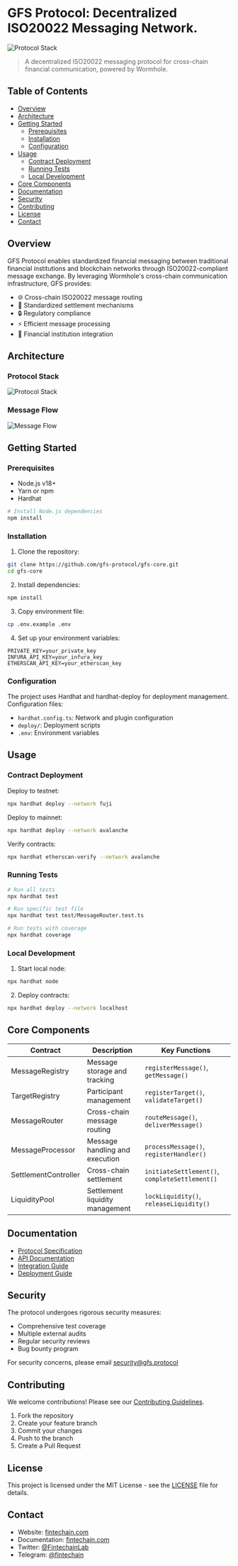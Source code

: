 # GFS Protocol: Decentralized ISO20022 Messaging Network.
<!-- [![License: MIT](https://img.shields.io/badge/License-MIT-yellow.svg)](https://opensource.org/licenses/MIT)
[![Build Status](https://img.shields.io/badge/build-passing-brightgreen.svg)]()
[![Coverage](https://img.shields.io/badge/coverage-95%25-brightgreen.svg)]()
[![Solidity](https://img.shields.io/badge/solidity-0.8.19-blue.svg)]()
 -->
![Protocol Stack](docs/gfs-network-data-flow.png)

> A decentralized ISO20022 messaging protocol for cross-chain financial communication, powered by Wormhole.

## Table of Contents

- [Overview](#overview)
- [Architecture](#architecture)
- [Getting Started](#getting-started)
  - [Prerequisites](#prerequisites)
  - [Installation](#installation)
  - [Configuration](#configuration)
- [Usage](#usage)
  - [Contract Deployment](#contract-deployment)
  - [Running Tests](#running-tests)
  - [Local Development](#local-development)
- [Core Components](#core-components)
- [Documentation](#documentation)
- [Security](#security)
- [Contributing](#contributing)
- [License](#license)
- [Contact](#contact)


## Overview

GFS Protocol enables standardized financial messaging between traditional financial institutions and blockchain networks through ISO20022-compliant message exchange. By leveraging Wormhole's cross-chain communication infrastructure, GFS provides:

- 🌐 Cross-chain ISO20022 message routing
- 💱 Standardized settlement mechanisms
- 🔒 Regulatory compliance
- ⚡ Efficient message processing
- 🤝 Financial institution integration

## Architecture

### Protocol Stack
![Protocol Stack](docs/protocol-contracts.png)
<!-- ```mermaid
graph TD
    A[Financial Institutions] -- > B[Protocol Layer]
    B -- > C[Registry Layer]
    B -- > D[Processing Layer]
    B -- > E[Settlement Layer]
    C -- > F[Message Registry]
    C -- > G[Target Registry]
    D -- > H[Message Router]
    D -- > I[Message Processor]
    E -- > J[Settlement Controller]
    E -- > K[Liquidity Pool]
    H -- > L[Wormhole Network]
```
 -->
### Message Flow
![Message Flow](docs/message-registration-flow.png)

<!-- ```mermaid
sequenceDiagram
    participant FI as Financial Institution
    participant PR as Protocol Layer
    participant WH as Wormhole
    participant TC as Target Chain

    FI->>PR: Submit ISO20022 Message
    PR->>PR: Validate & Transform
    PR->>WH: Cross-Chain Delivery
    WH->>TC: Execute & Confirm
    TC->>FI: Delivery Status
``` -->

## Getting Started

### Prerequisites

- Node.js v18+
- Yarn or npm
- Hardhat

```bash
# Install Node.js dependencies
npm install

```

### Installation

1. Clone the repository:
```bash
git clone https://github.com/gfs-protocol/gfs-core.git
cd gfs-core
```

2. Install dependencies:
```bash
npm install
```

3. Copy environment file:
```bash
cp .env.example .env
```

4. Set up your environment variables:
```env
PRIVATE_KEY=your_private_key
INFURA_API_KEY=your_infura_key
ETHERSCAN_API_KEY=your_etherscan_key
```

### Configuration

The project uses Hardhat and hardhat-deploy for deployment management. Configuration files:

- `hardhat.config.ts`: Network and plugin configuration
- `deploy/`: Deployment scripts
- `.env`: Environment variables

## Usage

### Contract Deployment

Deploy to testnet:

```bash
npx hardhat deploy --network fuji
```

Deploy to mainnet:

```bash
npx hardhat deploy --network avalanche
```

Verify contracts:

```bash
npx hardhat etherscan-verify --network avalanche
```

### Running Tests

```bash
# Run all tests
npx hardhat test

# Run specific test file
npx hardhat test test/MessageRouter.test.ts

# Run tests with coverage
npx hardhat coverage
```

### Local Development

1. Start local node:
```bash
npx hardhat node
```

2. Deploy contracts:
```bash
npx hardhat deploy --network localhost
```

## Core Components

| Contract | Description | Key Functions |
|----------|-------------|---------------|
| MessageRegistry | Message storage and tracking | `registerMessage()`, `getMessage()` |
| TargetRegistry | Participant management | `registerTarget()`, `validateTarget()` |
| MessageRouter | Cross-chain message routing | `routeMessage()`, `deliverMessage()` |
| MessageProcessor | Message handling and execution | `processMessage()`, `registerHandler()` |
| SettlementController | Cross-chain settlement | `initiateSettlement()`, `completeSettlement()` |
| LiquidityPool | Settlement liquidity management | `lockLiquidity()`, `releaseLiquidity()` |

## Documentation

- [Protocol Specification](docs/SPECIFICATION.md)
- [API Documentation](docs/API.md)
- [Integration Guide](docs/INTEGRATION.md)
- [Deployment Guide](docs/DEPLOYMENT.md)

## Security

The protocol undergoes rigorous security measures:

- Comprehensive test coverage
- Multiple external audits
- Regular security reviews
- Bug bounty program

For security concerns, please email security@gfs.protocol

## Contributing

We welcome contributions! Please see our [Contributing Guidelines](CONTRIBUTING.md).

1. Fork the repository
2. Create your feature branch
3. Commit your changes
4. Push to the branch
5. Create a Pull Request

## License

This project is licensed under the MIT License - see the [LICENSE](LICENSE) file for details.

## Contact

- Website: [fintechain.com](https://fintechain.com)
- Documentation: [fintechain.com](https://fintechain.com)
- Twitter: [@FintechainLab](https://x.com/FintechainLab)
- Telegram: [@fintechain](https://t.me/fintechain)

